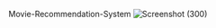 Movie-Recommendation-System
![Screenshot (300)](https://github.com/Shreyac12/Movie-Recommendation-System/assets/115866623/953095a8-6f62-47c7-9500-29ecaeb586dc)


